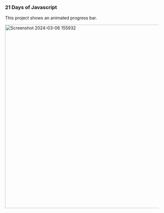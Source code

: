 ### 21 Days of Javascript

This project shows an animated progress bar.

<img width="601" alt="Screenshot 2024-03-06 155932" src="https://github.com/NikolaVekic/21-days-of-javascript/assets/55920607/6c9aff07-af32-4d34-94ca-930fb947543f">

